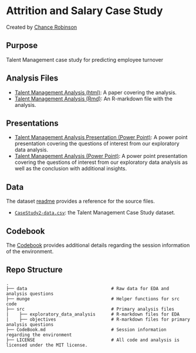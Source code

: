 # Attrition and Salary Case Study

Created by [Chance Robinson](https://github.com/RobinsonCW)

## Purpose
Talent Management case study for predicting employee turnover


## Analysis Files

* [Talent Management Analysis (html)](http://htmlpreview.github.io/?https://github.com/RobinsonCW/CaseStudy2DDS/blob/master/src/Talent-Management-Analysis.html): A paper covering the analysis. 
* [Talent Management Analysis (Rmd)](https://github.com/RobinsonCW/CaseStudy2DDS/blob/master/src/Talent%20Management%20Analysis.Rmd): An R-markdown file with the analysis.


## Presentations

* [Talent Management Analysis Presentation (Power Point)](https://github.com/RobinsonCW/BeerAnalysis/blob/master/presentation/DS6306_Proj1_EDA_Presentation.pptx): A power point presentation covering the questions of interest from our exploratory data analysis.
* [Talent Management Analysis (Power Point)](https://github.com/RobinsonCW/BeerAnalysis/blob/master/presentation/DS6306_Proj1_Final_Presentation.pptx): A power point presentation covering the questions of interest from our exploratory data analysis as well as the conclusion with additional insights.


## Data

The dataset [readme](https://github.com/RobinsonCW/BeerAnalysis/blob/master/data/README.md) provides a reference for the source files.

* [`CaseStudy2-data.csv`](https://github.com/RobinsonCW/CaseStudy2DDS/tree/master/data/CaseStudy2-data.csv): the Talent Management Case Study dataset.

## Codebook

The [Codebook](https://github.com/RobinsonCW/BeerAnalysis/blob/master/CodeBook.md) provides additional details regarding the session information of the environment.




## Repo Structure
    .
    ├── data                                # Raw data for EDA and analysis questions
    ├── munge                               # Helper functions for src code
    ├── src                                 # Primary analysis files
    |    ├── exploratory_data_analysis      # R-markdown files for EDA
    |    ├── objectives                     # R-markdown files for primary analysis questions
    ├── CodeBook.md                         # Session information regarding the environment
    ├── LICENSE                             # All code and analysis is licensed under the MIT license.
